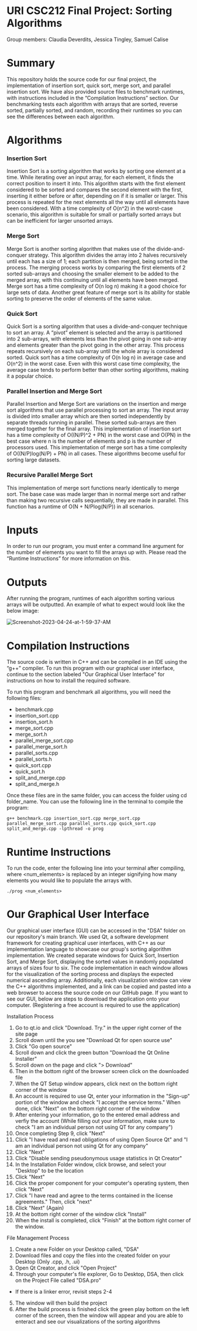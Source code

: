  # URI CSC212 Final Project: Sorting Algorithms
Group members: Claudia Deverdits, Jessica Tingley, Samuel Calise

# Summary
This repository holds the source code for our final project, the implementation of insertion sort, quick sort, merge sort, and parallel insertion sort. We have also provided source files to benchmark runtimes, with instructions included in the “Compilation Instructions” section. Our benchmarking tests each algorithm with arrays that are sorted, reverse sorted, partially sorted, and random, recording their runtimes so you can see the differences between each algorithm.

# Algorithms

### Insertion Sort
Insertion Sort is a sorting algorithm that works by sorting one element at a time. While iterating over an input array, for each element, it finds the correct position to insert it into. This algorithm starts with the first element considered to be sorted and compares the second element with the first, inserting it either before or after, depending on if it is smaller or larger. This process is repeated for the next elements all the way until all elements have been considered. With a time complexity of O(n^2) in the worst-case scenario, this algorithm is suitable for small or partially sorted arrays but can be inefficient for larger unsorted arrays.

### Merge Sort
Merge Sort is another sorting algorithm that makes use of the divide-and-conquer strategy. This algorithm divides the array into 2 halves recursively until each has a size of 1; each partition is then merged, being sorted in the process. The merging process works by comparing the first elements of 2 sorted sub-arrays and choosing the smaller element to be added to the merged array, with this continuing until all elements have been merged. Merge sort has a time complexity of O(n log n) making it a good choice for large sets of data. Another great feature of merge sort is its ability for stable sorting to preserve the order of elements of the same value.

### Quick Sort
Quick Sort is a sorting algorithm that uses a divide-and-conquer technique to sort an array. A “pivot” element is selected and the array is partitioned into 2 sub-arrays, with elements less than the pivot going in one sub-array and elements greater than the pivot going in the other array. This process repeats recursively on each sub-array until the whole array is considered sorted. Quick sort has a time complexity of O(n log n) in average case and O(n^2) in the worst case. Even with this worst case time complexity, the average case tends to perform better than other sorting algorithms, making it a popular choice.

### Parallel Insertion and Merge Sort
Parallel Insertion and Merge Sort are variations on the insertion and merge sort algorithms that use parallel processing to sort an array. The input array is divided into smaller array which are then sorted independently by separate threads running in parallel. These sorted sub-arrays are then merged together for the final array. This implementation of insertion sort has a time complexity of O((N/P)^2 + PN) in the worst case and O(PN) in the best case where n is the number of elements and p is the number of processors used. This implementation of merge sort has a time complexity of O((N/P)log(N/P) + PN) in all cases. These algorithms become useful for sorting large datasets.

### Recursive Parallel Merge Sort
This implementation of merge sort functions nearly identically to merge sort. The base case was made larger than in normal merge sort and rather than making two recursive calls sequentially, they are made in parallel. This function has a runtime of O(N + N/Plog(N/P)) in all scenarios.

# Inputs
In order to run our program, you must enter a command line argument for the number of elements you want to fill the arrays up with. Please read the “Runtime Instructions” for more information on this.

# Outputs
After running the program, runtimes of each algorithm sorting various arrays will be outputted. An example of what to expect would look like the below image:

<img src="https://i.ibb.co/52HW6QN/Screenshot-2023-04-24-at-1-59-37-AM.png" alt="Screenshot-2023-04-24-at-1-59-37-AM" border="0">

# Compilation Instructions
The source code is written in C++ and can be compiled in an IDE using the “g++” compiler. To run this program with our graphical user interface, continue to the section labeled "Our Graphical User Interface" for instructions on how to install the required software. 

To run this program and benchmark all algorithms, you will need the following files:

* benchmark.cpp
* insertion_sort.cpp
* insertion_sort.h
* merge_sort.cpp
* merge_sort.h
* parallel_merge_sort.cpp
* parallel_merge_sort.h
* parallel_sorts.cpp
* parallel_sorts.h
* quick_sort.cpp
* quick_sort.h
* split_and_merge.cpp
* split_and_merge.h

Once these files are in the same folder, you can access the folder using cd folder_name. You can use the following line in the terminal to compile the program:

```
g++ benchmark.cpp insertion_sort.cpp merge_sort.cpp parallel_merge_sort.cpp parallel_sorts.cpp quick_sort.cpp split_and_merge.cpp -lpthread -o prog
```

# Runtime Instructions
To run the code, enter the following line into your terminal after compiling, where \<num_elements> is replaced by an integer signifying how many elements you would like to populate the arrays with. 

```
./prog <num_elements>
```

# Our Graphical User Interface
Our graphical user interface (GUI) can be accessed in the "DSA" folder on our repository's main branch. We used Qt, a software development framework for creating graphical user interfaces, with C++ as our implementation language to showcase our group's sorting algorithm implementation. We created separate windows for Quick Sort, Insertion Sort, and Merge Sort, displaying the sorted values in randomly populated arrays of sizes four to six. The code implementation in each window allows for the visualization of the sorting process and displays the expected numerical ascending array. Additionally, each visualization window can view the C++ algorithms implemented, and a link can be copied and pasted into a web browser to access the source code on our GitHub page. If you want to see our GUI, below are steps to download the application onto your computer. (Registering a free account is required to use the application)


Installation Process
1. Go to qt.io and click "Download. Try." in the upper right corner of the site page
2. Scroll down until the you see "Download Qt for open source use"
3. Click "Go open source"
4. Scroll down and click the green button "Download the Qt Online Installer"
5. Scroll down on the page and click "> Download"
6. Then in the bottom right of the browser screen click on the downloaded file
7. When the QT Setup window appears, click next on the bottom right corner of the window
8. An account is required to use Qt, enter your information in the "Sign-up" portion of the window and check "I accept the service terms." When done, click "Next" on the bottom right corner of the window
9. After entering your information, go to the entered email address and verfiy the account (While filling out your information, make sure to check "I am an individual person not using QT for any company")
10. Once completing Step 9, click "Next"
11. Click "I have read and read obligations of using Open Source Qt" and "I am an individual person not using Qt for any company"
12. Click "Next"
13. Click "Disable sending pseudonymous usage statistics in Qt Creator"
14. In the Installation Folder window, click browse, and select your "Desktop" to be the location
15. Click "Next"
16. Click the proper component for your computer's operating system, then click "Next"
17. Click "I have read and agree to the terms contained in the license agreements." Then, click "next"
18. Click "Next" (Again)
19. At the bottom right corner of the window click "Install"
20. When the install is completed, click "Finish" at the bottom right corner of the window.

File Management Process
1. Create a new Folder on your Desktop called, "DSA"
2. Download files and copy the files into the created folder on your Desktop (Only .cpp, .h, .ui)
3. Open Qt Creator, and click "Open Project"
4. Through your computer's file explorer, Go to Desktop, DSA, then click on the Project File called "DSA.pro"
* If there is a linker error, revisit steps 2-4
5. The window will then build the project
6. After the build process is finished click the green play bottom on the left corner of the screen, then the window will appear and you are able to enteract and see our visualizations of the sorting algorithms
